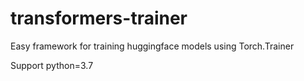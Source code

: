 # transformers-trainer
Easy framework for training huggingface models using Torch.Trainer

Support python=3.7